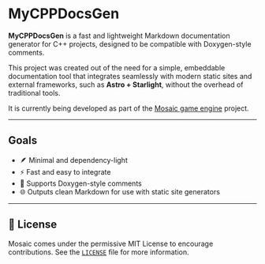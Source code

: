 # MyCPPDocsGen

**MyCPPDocsGen** is a fast and lightweight Markdown documentation generator for C++ projects, designed to be compatible with Doxygen-style comments.

This project was created out of the need for a simple, embeddable documentation tool that integrates seamlessly with modern static sites and external frameworks, such as **Astro + Starlight**, without the overhead of traditional tools.

It is currently being developed as part of the [Mosaic game engine](https://github.com/WilliamKarolDiCioccio/mosaic) project.

---

## Goals

- 🪶 Minimal and dependency-light
- ⚡ Fast and easy to integrate
- 📝 Supports Doxygen-style comments
- 🌐 Outputs clean Markdown for use with static site generators

---

## 📄 License

Mosaic comes under the permissive MIT License to encourage contributions. See the [`LICENSE`](./LICENSE) file for more information.
